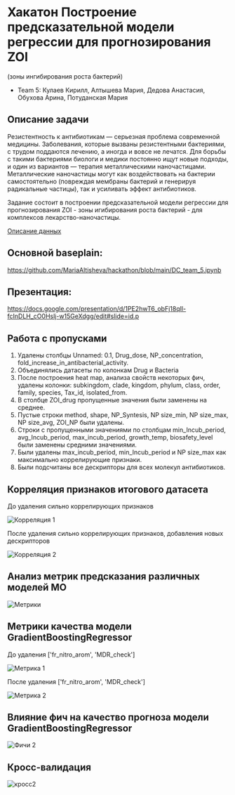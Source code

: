# Хакатон Построение предсказательной модели регрессии для прогнозирования ZOI 
(зоны ингибирования роста бактерий)

- Team 5: Кулаев Кирилл, Алтышева Мария, Дедова Анастасия, Обухова Арина, Потуданская Мария 

## Описание задачи
Резистентность к антибиотикам — серьезная проблема современной медицины. Заболевания, которые вызваны резистентными бактериями, с трудом поддаются лечению, а иногда и вовсе не лечатся. Для борьбы с такими бактериями биологи и медики постоянно ищут новые подходы, и один из вариантов — терапия металлическими наночастицами. Металлические наночастицы могут как воздействовать на бактерии самостоятельно (повреждая мембраны бактерий и генерируя радикальные частицы), так и усиливать эффект антибиотиков.

Задание состоит в построении предсказательной модели регрессии для прогнозирования ZOI - зоны игибирования роста бактерий - для комплексов лекарство-наночастицы.

[Описание данных](data_description.md)

## Основной baseplain:

https://github.com/MariaAltisheva/hackathon/blob/main/DC_team_5.ipynb

## Презентация:

https://docs.google.com/presentation/d/1PE2hwT6_obFj18qIl-fcInDLH_cO0Hslj-w15GeXdgg/edit#slide=id.p 

## Работа с пропусками
1. Удалены столбцы Unnamed: 0.1, Drug_dose, NP_concentration, fold_increase_in_antibacterial_activity.
2. Объединялись датасеты по колонкам Drug и Bacteria
3. После построения heat map, анализа свойств некоторых фич, удалены колонки: subkingdom, clade, kingdom, phylum, class, order, family, species, Tax_id, isolated_from.
4. В столбце ZOI_drug пропущенные значения были заменены на среднее.
5. Пустые строки method, shape, NP_Syntesis, NP size_min, NP size_max, NP size_avg, ZOI_NP были удалены.
6. Строки с пропущенными значениями по столбцам min_Incub_period, avg_Incub_period, max_incub_period, growth_temp, biosafety_level были заменены средними значениями. 
7. Были удалены max_incub_period,  min_Incub_period и NP size_max как максимально коррелирующие признаки.
8. Были подсчитаны все дескрипторы для всех молекул антибиотиков.

## Корреляция признаков итогового датасета

До удаления сильно коррелирующих признаков

![Корреляция 1](kor_1.png)

После удаления сильно коррелирующих признаков, добавления новых дескрипторов

![Корреляция 2](kor_2.png)

## Анализ метрик предсказания различных моделей МО

![Метрики](metrics.png)

## Метрики качества модели GradientBoostingRegressor

До удаления ['fr_nitro_arom', 'MDR_check'] 

![Метрика 1](met1.png)

После удаления ['fr_nitro_arom', 'MDR_check']

![Метрика 2](met2.png)

## Влияние фич на качество прогноза модели GradientBoostingRegressor

![Фичи 2](fitches.png)

## Кросс-валидация

![кросс2](cross.png)